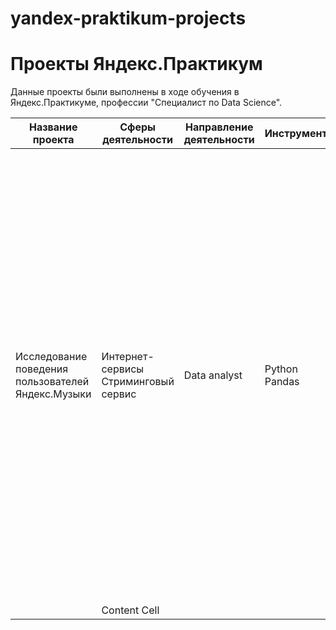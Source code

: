 # yandex-praktikum-projects
# Проекты Яндекс.Практикум

Данные проекты были выполнены в ходе обучения в Яндекс.Практикуме, профессии "Специалист по Data Science".

| Название проекта           | Сферы деятельности | Направление деятельности | Инструменты | Цель проекта | Описание проекта | Ключевые слова |
| ---------------------------| -------------------|--------------------------|-------------|--------------|------------------|----------------|
| Исследование поведения пользователей Яндекс.Музыки| Интернет-сервисы Стриминговый сервис|Data analyst|Python Pandas|Исследовать поведение пользователей путем проверки гипотез|Сравнение поведения пользователей Яндекс.Музыки Москвы и Петербурга. Проверка гипотез: Активность пользователей зависит от дня недели. В понедельник утром в Москве преобладают одни жанры, а в Петербурге — другие. Так же и вечером пятницы преобладают разные жанры — в зависимости от города. Москва и Петербург предпочитают разные жанры музыки. В Москве чаще слушают поп-музыку, в Петербурге — русский рэп.|обработка данных, дубликаты, пропуски, логическая индексация, группировка, сортировка|
| | Content Cell       |
